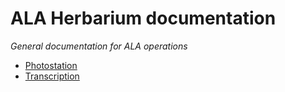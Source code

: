 # ALA Herbarium documentation

_General documentation for ALA operations_

 * [Photostation](photostation.md)
 * [Transcription](transcription.md)

